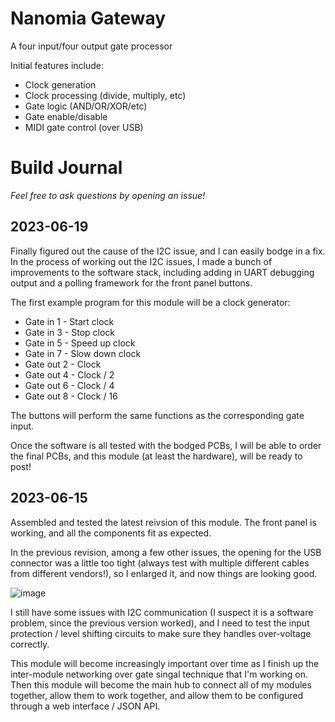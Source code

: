 # Nanomia Gateway

A four input/four output gate processor

Initial features include:
- Clock generation
- Clock processing (divide, multiply, etc)
- Gate logic (AND/OR/XOR/etc)
- Gate enable/disable
- MIDI gate control (over USB)

# Build Journal

_Feel free to ask questions by opening an issue!_

## 2023-06-19

Finally figured out the cause of the I2C issue, and I can easily bodge in a fix. In the process of working out the I2C issues, I made a bunch of improvements to the software stack, including adding in UART debugging output and a polling framework for the front panel buttons.

The first example program for this module will be a clock generator:

- Gate in 1 - Start clock
- Gate in 3 - Stop clock
- Gate in 5 - Speed up clock
- Gate in 7 - Slow down clock
- Gate out 2 - Clock
- Gate out 4 - Clock / 2
- Gate out 6 - Clock / 4
- Gate out 8 - Clock / 16

The buttons will perform the same functions as the corresponding gate input.

Once the software is all tested with the bodged PCBs, I will be able to order the final PCBs, and this module (at least the hardware), will be ready to post!

## 2023-06-15

Assembled and tested the latest reivsion of this module. The front panel is working, and all the components fit as expected.

In the previous revision, among a few other issues, the opening for the USB connector was a little too tight (always test with multiple different cables from different vendors!), so I enlarged it, and now things are looking good.

![image](https://github.com/dslik/nanomia/assets/5757591/90e9ad13-e92a-4a55-b583-0203346e3280)

I still have some issues with I2C communication (I suspect it is a software problem, since the previous version worked), and I need to test the input protection / level shifting circuits to make sure they handles over-voltage correctly.

This module will become increasingly important over time as I finish up the inter-module networking over gate singal technique that I'm working on. Then this module will become the main hub to connect all of my modules together, allow them to work together, and allow them to be configured through a web interface / JSON API.
